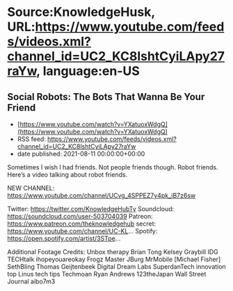 # Source:KnowledgeHusk, URL:https://www.youtube.com/feeds/videos.xml?channel_id=UC2_KC8lshtCyiLApy27raYw, language:en-US

## Social Robots: The Bots That Wanna Be Your Friend
 - [https://www.youtube.com/watch?v=YXatuoxWdgQ](https://www.youtube.com/watch?v=YXatuoxWdgQ)
 - RSS feed: https://www.youtube.com/feeds/videos.xml?channel_id=UC2_KC8lshtCyiLApy27raYw
 - date published: 2021-08-11 00:00:00+00:00

Sometimes I wish I had friends. Not people friends though. Robot friends. Here’s a video talking about robot friends.

NEW CHANNEL:
https://www.youtube.com/channel/UCvg_4SPPEZ7y4pk_iB7z6sw

Twitter: https://twitter.com/KnowledgeHubTy
Soundcloud: https://soundcloud.com/user-503704039
Patreon: https://www.patreon.com/theknowledgehub
secret: https://www.youtube.com/channel/UC-KL...
Spotify: https://open.spotify.com/artist/3STpe...

Additional Footage Credits:
Unbox therapy
Brian Tong
Kelsey Graybill
IDG TECHtalk
ihopeyouareokay
Frogz Master
JBurg
MrMobile [Michael Fisher]
SethBling
Thomas Geijtenbeek
Digital Dream Labs
SuperdanTech
innovation top
Linus tech tips
Techmoan
Ryan Andrews
123theJapan
Wall Street Journal
aibo7m3

